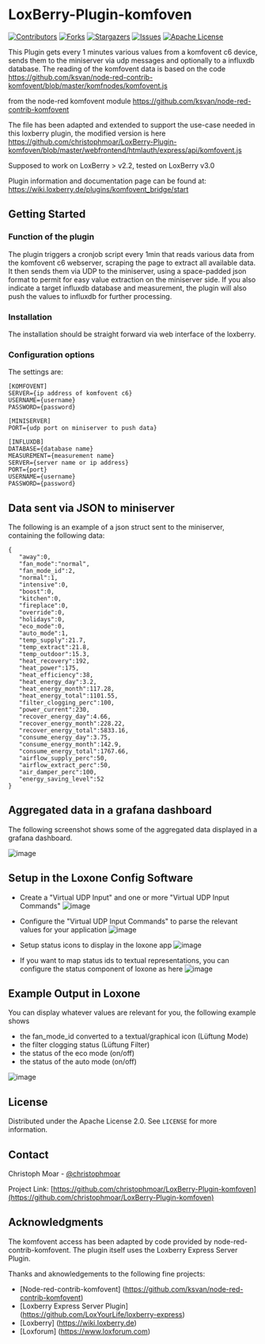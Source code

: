 # LoxBerry-Plugin-komfoven

<!-- PROJECT SHIELDS -->
[![Contributors][contributors-shield]][contributors-url]
[![Forks][forks-shield]][forks-url]
[![Stargazers][stars-shield]][stars-url]
[![Issues][issues-shield]][issues-url]
[![Apache License][license-shield]][license-url]

This Plugin gets every 1 minutes various values from a komfovent c6 device, sends them to the miniserver via udp messages and optionally to a influxdb database. The reading of the komfovent data is based on the code
https://github.com/ksvan/node-red-contrib-komfovent/blob/master/komfnodes/komfovent.js

from the node-red komfovent module
https://github.com/ksvan/node-red-contrib-komfovent

The file has been adapted and extended to support the use-case needed in this loxberry plugin, the modified version is here
https://github.com/christophmoar/LoxBerry-Plugin-komfoven/blob/master/webfrontend/htmlauth/express/api/komfovent.js

Supposed to work on LoxBerry > v2.2, tested on LoxBerry v3.0

Plugin information and documentation page can be found at:
https://wiki.loxberry.de/plugins/komfovent_bridge/start

<!-- GETTING STARTED -->
## Getting Started

### Function of the plugin
The plugin triggers a cronjob script every 1min that reads various data from the komfovent c6 webserver, scraping the page to extract all available data. It then sends them via UDP to the miniserver, using a space-padded json format to permit for easy value extraction on the miniserver side. If you also indicate a target influxdb database and measurement, the plugin will also push the values to influxdb for further processing.

### Installation
The installation should be straight forward via web interface of the loxberry.

### Configuration options
The settings are:

```
[KOMFOVENT]
SERVER={ip address of komfovent c6}
USERNAME={username}
PASSWORD={password}

[MINISERVER]
PORT={udp port on miniserver to push data}

[INFLUXDB]
DATABASE={database name}
MEASUREMENT={measurement name}
SERVER={server name or ip address}
PORT={port}
USERNAME={username}
PASSWORD={password}
```

## Data sent via JSON to miniserver
The following is an example of a json struct sent to the miniserver, containing the following data:

```
{
   "away":0,
   "fan_mode":"normal",
   "fan_mode_id":2,
   "normal":1,
   "intensive":0,
   "boost":0,
   "kitchen":0,
   "fireplace":0,
   "override":0,
   "holidays":0,
   "eco_mode":0,
   "auto_mode":1,
   "temp_supply":21.7,
   "temp_extract":21.8,
   "temp_outdoor":15.3,
   "heat_recovery":192,
   "heat_power":175,
   "heat_efficiency":38,
   "heat_energy_day":3.2,
   "heat_energy_month":117.28,
   "heat_energy_total":1101.55,
   "filter_clogging_perc":100,
   "power_current":230,
   "recover_energy_day":4.66,
   "recover_energy_month":228.22,
   "recover_energy_total":5833.16,
   "consume_energy_day":3.75,
   "consume_energy_month":142.9,
   "consume_energy_total":1767.66,
   "airflow_supply_perc":50,
   "airflow_extract_perc":50,
   "air_damper_perc":100,
   "energy_saving_level":52
}
```

## Aggregated data in a grafana dashboard
The following screenshot shows some of the aggregated data displayed in a grafana dashboard.

![image](https://user-images.githubusercontent.com/62471240/225679930-cc5b9c65-a4d5-412e-9dc7-19d68542c32c.png)

## Setup in the Loxone Config Software
* Create a "Virtual UDP Input" and one or more "Virtual UDP Input Commands"
![image](https://user-images.githubusercontent.com/62471240/227454322-5e3fe2c9-66a9-4266-b629-e42b4ceba469.png)

* Configure the "Virtual UDP Input Commands" to parse the relevant values for your application
![image](https://user-images.githubusercontent.com/62471240/227454508-3395116f-d693-4302-b183-1205362433c2.png)

* Setup status icons to display in the loxone app
![image](https://user-images.githubusercontent.com/62471240/227454101-15edb4db-bb7e-4962-9cc3-0f340c92c825.png)

* If you want to map status ids to textual representations, you can configure the status component of loxone as here
![image](https://user-images.githubusercontent.com/62471240/227454227-a47ff1f5-4cbe-4498-a237-0ee94a5b28bb.png)


## Example Output in Loxone
You can display whatever values are relevant for you, the following example shows 
* the fan_mode_id converted to a textual/graphical icon (Lüftung Mode)
* the filter clogging status (Lüftung Filter)
* the status of the eco mode (on/off)
* the status of the auto mode (on/off)

![image](https://user-images.githubusercontent.com/62471240/227453872-b2947e14-7826-46fb-adb4-49282b07d3a6.png)


<!-- LICENSE -->
## License

Distributed under the Apache License 2.0. See `LICENSE` for more information.

<!-- CONTACT -->
## Contact

Christoph Moar - [@christophmoar](https://twitter.com/christophmoar) 

Project Link: [https://github.com/christophmoar/LoxBerry-Plugin-komfoven](https://github.com/christophmoar/LoxBerry-Plugin-komfoven)

<!-- ACKNOWLEDGMENTS -->
## Acknowledgments

The komfovent access has been adapted by code provided by node-red-contrib-komfovent.
The plugin itself uses the Loxberry Express Server Plugin.

Thanks and aknowledgements to the following fine projects:
* [Node-red-contrib-komfovent] (https://github.com/ksvan/node-red-contrib-komfovent)
* [Loxberry Express Server Plugin] (https://github.com/LoxYourLife/loxberry-express)
* [Loxberry] (https://wiki.loxberry.de)
* [Loxforum] (https://www.loxforum.com)


<!-- MARKDOWN LINKS & IMAGES -->
[contributors-shield]: https://img.shields.io/github/contributors/christophmoar/LoxBerry-Plugin-komfoven.svg?style=for-the-badge
[contributors-url]: https://github.com/christophmoar/LoxBerry-Plugin-komfoven/graphs/contributors
[forks-shield]: https://img.shields.io/github/forks/christophmoar/LoxBerry-Plugin-komfoven.svg?style=for-the-badge
[forks-url]: https://github.com/christophmoar/LoxBerry-Plugin-komfoven/network/members
[stars-shield]: https://img.shields.io/github/stars/christophmoar/LoxBerry-Plugin-komfoven.svg?style=for-the-badge
[stars-url]: https://github.com/christophmoar/LoxBerry-Plugin-komfoven/stargazers
[issues-shield]: https://img.shields.io/github/issues/christophmoar/LoxBerry-Plugin-komfoven.svg?style=for-the-badge
[issues-url]: https://github.com/christophmoar/LoxBerry-Plugin-komfoven/issues
[license-shield]: https://img.shields.io/github/license/christophmoar/LoxBerry-Plugin-komfoven.svg?style=for-the-badge
[license-url]: https://github.com/christophmoar/LoxBerry-Plugin-komfoven/blob/main/LICENSE


